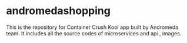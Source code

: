 # andromedashopping

This is the repository for Container Crush Kool app built by Andromeda team. It includes all the source codes of microservices and api , images.
